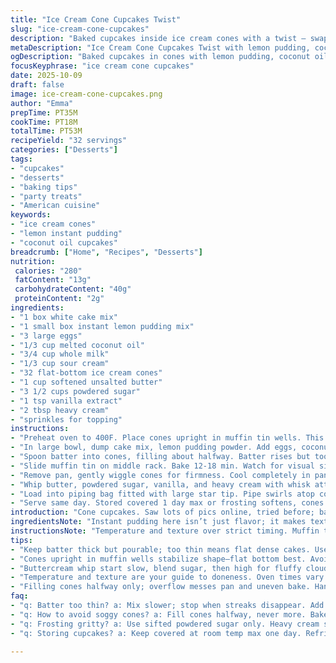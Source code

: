 ```yaml
---
title: "Ice Cream Cone Cupcakes Twist"
slug: "ice-cream-cone-cupcakes"
description: "Baked cupcakes inside ice cream cones with a twist – swapped vanilla pudding for lemon instant pudding for a subtle tang. Oil swapped for melted coconut oil, adds slight richness. Batter mixed gently, avoiding overwork to keep crumb tender. Baked cones stand upright in muffin tin wells, filled halfway, baking time adjusted to 12-18 minutes, watching for springy top and toothpick test. Buttercream whipped with confectioners sugar and a dash of heavy cream for lighter texture, piped with star tip, crowned with sprinkles. Best same day. Watch for burning edges on cones, cool fully before frosting to avoid melting. Calories 280; carbs 40g; fat 13g; protein 2g."
metaDescription: "Ice Cream Cone Cupcakes Twist with lemon pudding, coconut oil, baked upright cones, fluffy buttercream, sprinkles. Watch batter, bake sensory cues, cool fully before frosting."
ogDescription: "Baked cupcakes in cones with lemon pudding, coconut oil. Batter thick, bake 12-18 min, listen for subtle crackles. Cool fully, pipe fluffy star frosting, add sprinkles fast."
focusKeyphrase: "ice cream cone cupcakes"
date: 2025-10-09
draft: false
image: ice-cream-cone-cupcakes.png
author: "Emma"
prepTime: PT35M
cookTime: PT18M
totalTime: PT53M
recipeYield: "32 servings"
categories: ["Desserts"]
tags:
- "cupcakes"
- "desserts"
- "baking tips"
- "party treats"
- "American cuisine"
keywords:
- "ice cream cones"
- "lemon instant pudding"
- "coconut oil cupcakes"
breadcrumb: ["Home", "Recipes", "Desserts"]
nutrition: 
 calories: "280"
 fatContent: "13g"
 carbohydrateContent: "40g"
 proteinContent: "2g"
ingredients:
- "1 box white cake mix"
- "1 small box instant lemon pudding mix"
- "3 large eggs"
- "1/3 cup melted coconut oil"
- "3/4 cup whole milk"
- "1/3 cup sour cream"
- "32 flat-bottom ice cream cones"
- "1 cup softened unsalted butter"
- "3 1/2 cups powdered sugar"
- "1 tsp vanilla extract"
- "2 tbsp heavy cream"
- "sprinkles for topping"
instructions:
- "Preheat oven to 400F. Place cones upright in muffin tin wells. This keeps shape, stops tipping."
- "In large bowl, dump cake mix, lemon pudding powder. Add eggs, coconut oil, milk, sour cream. Use hand mixer on low. Mix until ingredients just combined; look for no streaks but stop before batter becomes glossy. Overmix = tough."
- "Spoon batter into cones, filling about halfway. Batter rises but too full = overflow, messy pan."
- "Slide muffin tin on middle rack. Bake 12-18 min. Watch for visual signs: domed, golden tops, edges firm, toothpick inserted comes out with few moist crumbs. The cones smell toasted; listen for subtle crackling, no hardened blackened edges though."
- "Remove pan, gently wiggle cones for firmness. Cool completely in pan to keep shape. Frosting on warm cupcakes = melty disaster."
- "Whip butter, powdered sugar, vanilla, and heavy cream with whisk attachment low speed till mixed. Then high speed 30 sec to get fluffy clouds of frosting. Heavy cream helps avoid gritty buttercream."
- "Load into piping bag fitted with large star tip. Pipe swirls atop cooled cupcakes. Add sprinkles immediately; they stick better."
- "Serve same day. Stored covered 1 day max or frosting softens, cones get soggy."
introduction: "Cone cupcakes. Saw lots of pics online, tried before; batter spills, soggy cones, frosting meltdown. Learned to place cones in muffin tins, upright, keeps steady. Swapped vanilla pudding for lemon. Adds zing. Coconut oil over veg oil? Yes. Gives faint richness, subtle flavor, plus fan favorite pantry staple. Hand mixer low speed, no over mixing. Batter texture matters; look for thick but pourable, not slick or gluey. Got better rise, tender crumb. Frosting whipped with heavy cream, stops dryness and gritty mouthfeel–pro tip. Bake range adjusted; ovens vary, watch tops, smell to know finished. Sprinkles on fresh frosting stick better. Same day eating, cones go soft fast. Learned the hard way. This is my go-to party trick now."
ingredientsNote: "Instant pudding here isn’t just flavor; it makes texture denser, moist, less crumbly batter. Switched vanilla for lemon to cut sweetness, add subtle pop. Any pudding powder works but avoid sugar-free or fat-free versions; alters crumb badly. Coconut oil substitution was for pantry use, melts easily, so keep batter cool if warm kitchen. Sour cream adds tang and moisture; don't skip, key for tender crumb. Whole milk best over skim; richness affects structure and taste. Butter must be softened, not melted, or frosting separates or becomes greasy. Powdered sugar sifted helps smooth finish; try local brands for best texture. Vanilla extract boosts aroma, feel free to use almond or lemon for different notes. Heavy cream just a splash; makes frosting airy, easy to pipe. Sprinkles add nostalgia, but watch cheap ones that bleed color or get soggy under moisture. For cones, flat-bottom recommended for stability; avoid sugar cones that char quickly."
instructionsNote: "Temperature and texture over strict timing. Muffin tins cradle cones for stability during baking. Batter texture is your guide – thick but pourable means moist cupcakes, too thin means flat, dense cakes. Mixing on low pace preserves fluffiness; over-mixing develops gluten, leads to toughness. Watch bake color and springiness; clean toothpick with few moist crumbs signals doneness. Cooling fully is non-negotiable; warm cupcakes ruin frosting, which then slides off or melts. Whipping buttercream smartly—start slow until sugar blends, then high speed to trap air. Add heavy cream to improve texture and ease piping because standard buttercream can be heavy and stiff. Piping with star tip creates classic look and holds shape better than plain nozzles. Top with sprinkles quickly before frosting sets. Serve fresh or cones soften and degrade texture. This method prevents sogginess and messy fallout from batter overfill or hot frosting. Always keep an ear for subtle bake sounds and nose for lightly nutty toasty cone aroma to nail timing."
tips:
- "Keep batter thick but pourable; too thin means flat dense cakes. Use hand mixer low speed only, stop when no streaks but before gloss. Overmix = tough crumb. Scoop batter halfway into cones. Too full causes overflow, messy pans. Oven varies; use smell, color, touch. Listen for slight crackling from cones, smell toasted—not burnt. Toothpick test must show few moist crumbs only not wet batter. Cooling crucial. Warm cupcakes wreck frosting; it melts and slides off. Always cool fully in pan upright cones stay stable. Buttercream needs softened butter not melted or greasy. Powdered sugar sifted for smooth texture. Heavy cream splash whips light textures and stops grit. Pipe quickly and top sprinkles fast; damp frosting ruins sprinkle color and stick."
- "Cones upright in muffin wells stabilize shape—flat bottom best. Avoid sugar cones; char fast and blacken edges. Coconut oil melts easy, keep batter cool if kitchen is warm or it thins. Sour cream adds moisture and tang; skip it and crumb turns dry. Whole milk preferable over skim, adds richness to structure and flavor. Vanilla extract boosts aroma; sub almond or lemon extracts for varied notes. Batter texture guides bake time more than clock. Thick, not gluey or shiny, means tender crumb. Watch edges firm and golden, top dome shape. Toothpick cleans with some moist crumbs okay. Burnt cones ruin taste; black edges bitter. Use only gentle low whisk speed then high to trap air in frosting; avoids dense buttercream."
- "Buttercream whip start slow, blend sugar, then high for fluffy clouds. No skipping heavy cream; without it frosting gritty and stiff, tough to pipe. Sprinkles last second; they stick better fresh, cheap bleeders bleed color fast under moisture. Same day eating only. Cake dries, cones go soggy fast. Store covered max one day; frosting softens and slips, cones lose crispness. Muffin tin placement secures cones upright—key for stability while baking and cooling. Overfilled cones flood muffin tin, create mess, dry edges. Listen for light crackling cone sound during bake. Smell toasted nutty aroma means edges almost done, avoid burnt smell. Frosting warm cupcakes melts fast. Cool fully to keep cone shape intact, avoids meltdown."
- "Temperature and texture are your guide to doneness. Oven times vary. Watch batter carefully—too shiny means overmixing, tough crumb. Batter thicker gives better rise; pourable but thick. Cooling inside pan keeps cones steady, prevents cracks or flop. Butter soft not melted; too warm or melted butter breaks frosting, greasy texture. Powdered sugar sifted fine helps smooth, no gritty mouthfeel. Vanilla extract optional but boosts aroma nicely. Adding heavy cream during whip adds air, helps pipe shape hold. Frosting stiff at first, gets smoother with beat time. Keep sprinkles ready, top right after piping. Cones flat bottom for stability; sugar cones blacken fast, avoid them. Baking smell, sound cues key; light doming tops, slight crackle cones."
- "Filling cones halfway only; overflow messes pan and uneven bake. Hand mixer low speed preserves fluffiness in batter; overly mixed batter is gluey and dense. Sour cream and coconut oil give tang and richness—skipping changes texture sharply. Watch bake visually; no shiny tops means not done. Toothpick must come with moist crumbs not batter. Cooling fully in pan keeps cones upright, shape intact. Warm frosting ruins cone texture and melts. Whip butter slowly at first, then fast for air. Add cream to help frosting smooth and pipe easily. Pipe with star tip to keep shape; plain nozzles lack hold. Sprinkles must go on immediately after piping; wait and they bleed or slip. Eat same day max; cones go soggy faster otherwise."
faq:
- "q: Batter too thin? a: Mix slower; stop when streaks disappear. Add less milk if too runny. Thick batter rises better, less dense cakes. Thin batter makes cones soggy, cakes flat. Sometimes coconut oil melts in warm kitchen; keep batter chilled to firm it."
- "q: How to avoid soggy cones? a: Fill cones halfway, never more. Bake cones upright, in muffin tin wells. Cool fully inside pan—warm cupcakes wreck cone crispness with frosting melts. Same day eating best; storing makes cones soften quickly. Spritz frosting right after cooling to avoid meltdown."
- "q: Frosting gritty? a: Use sifted powdered sugar only. Heavy cream splash whips buttercream lighter, no grit. Butter softened not melted; melting breaks texture, gives separation and greasy feel. Whip slow then high speed for best air catch. Skipping heavy cream or poor butter affects mouthfeel."
- "q: Storing cupcakes? a: Keep covered at room temp max one day. Refrigeration makes cones wet, soggy. Frosting softens overnight, slips off cones more. If storing, chill without sprinkles, add fresh topping rest day. Real talk—a head start needed on eating; cones not meant for long haul."

---
```

